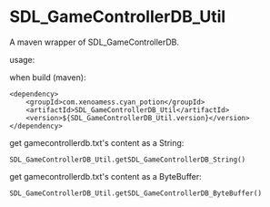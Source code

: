 # SDL_GameControllerDB_Util

A maven wrapper of SDL_GameControllerDB.

usage:


when build (maven):
```
<dependency>
    <groupId>com.xenoamess.cyan_potion</groupId>
    <artifactId>SDL_GameControllerDB_Util</artifactId>
    <version>${SDL_GameControllerDB_Util.version}</version>
</dependency>
```
get gamecontrollerdb.txt's content as a String:
```
SDL_GameControllerDB_Util.getSDL_GameControllerDB_String()
```
get gamecontrollerdb.txt's content as a ByteBuffer:
```
SDL_GameControllerDB_Util.getSDL_GameControllerDB_ByteBuffer()
```